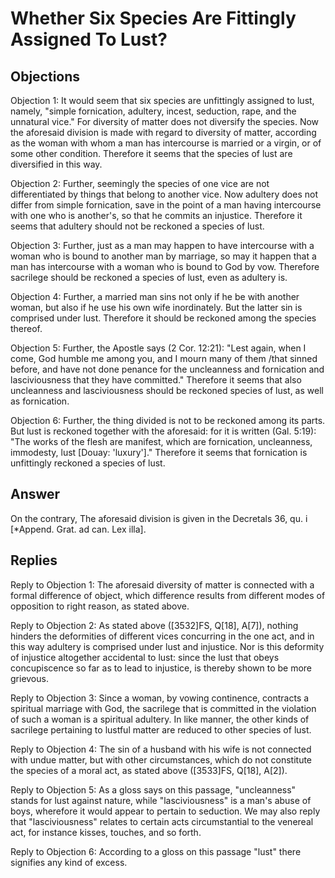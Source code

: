 # Whether Six Species Are Fittingly Assigned To Lust?

## Objections

Objection 1: It would seem that six species are unfittingly assigned to lust, namely, "simple fornication, adultery, incest, seduction, rape, and the unnatural vice." For diversity of matter does not diversify the species. Now the aforesaid division is made with regard to diversity of matter, according as the woman with whom a man has intercourse is married or a virgin, or of some other condition. Therefore it seems that the species of lust are diversified in this way.

Objection 2: Further, seemingly the species of one vice are not differentiated by things that belong to another vice. Now adultery does not differ from simple fornication, save in the point of a man having intercourse with one who is another's, so that he commits an injustice. Therefore it seems that adultery should not be reckoned a species of lust.

Objection 3: Further, just as a man may happen to have intercourse with a woman who is bound to another man by marriage, so may it happen that a man has intercourse with a woman who is bound to God by vow. Therefore sacrilege should be reckoned a species of lust, even as adultery is.

Objection 4: Further, a married man sins not only if he be with another woman, but also if he use his own wife inordinately. But the latter sin is comprised under lust. Therefore it should be reckoned among the species thereof.

Objection 5: Further, the Apostle says (2 Cor. 12:21): "Lest again, when I come, God humble me among you, and I mourn many of them /that sinned before, and have not done penance for the uncleanness and fornication and lasciviousness that they have committed." Therefore it seems that also uncleanness and lasciviousness should be reckoned species of lust, as well as fornication.

Objection 6: Further, the thing divided is not to be reckoned among its parts. But lust is reckoned together with the aforesaid: for it is written (Gal. 5:19): "The works of the flesh are manifest, which are fornication, uncleanness, immodesty, lust [Douay: 'luxury']." Therefore it seems that fornication is unfittingly reckoned a species of lust.

## Answer

On the contrary, The aforesaid division is given in the Decretals 36, qu. i [*Append. Grat. ad can. Lex illa].



## Replies

Reply to Objection 1: The aforesaid diversity of matter is connected with a formal difference of object, which difference results from different modes of opposition to right reason, as stated above.

Reply to Objection 2: As stated above ([3532]FS, Q[18], A[7]), nothing hinders the deformities of different vices concurring in the one act, and in this way adultery is comprised under lust and injustice. Nor is this deformity of injustice altogether accidental to lust: since the lust that obeys concupiscence so far as to lead to injustice, is thereby shown to be more grievous.

Reply to Objection 3: Since a woman, by vowing continence, contracts a spiritual marriage with God, the sacrilege that is committed in the violation of such a woman is a spiritual adultery. In like manner, the other kinds of sacrilege pertaining to lustful matter are reduced to other species of lust.

Reply to Objection 4: The sin of a husband with his wife is not connected with undue matter, but with other circumstances, which do not constitute the species of a moral act, as stated above ([3533]FS, Q[18], A[2]).

Reply to Objection 5: As a gloss says on this passage, "uncleanness" stands for lust against nature, while "lasciviousness" is a man's abuse of boys, wherefore it would appear to pertain to seduction. We may also reply that "lasciviousness" relates to certain acts circumstantial to the venereal act, for instance kisses, touches, and so forth.

Reply to Objection 6: According to a gloss on this passage "lust" there signifies any kind of excess.